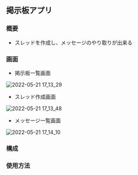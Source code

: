 ## 掲示板アプリ

### 概要

- スレッドを作成し、メッセージのやり取りが出来る

### 画面

- 掲示板一覧画面

![2022-05-21 17_13_29](https://user-images.githubusercontent.com/76608722/169642710-de60f8f5-64d2-4a86-9842-b275864376f7.png)

- スレッド作成画面

![2022-05-21 17_13_48](https://user-images.githubusercontent.com/76608722/169642715-0576e392-97d9-4471-8c00-501a1a181408.png)

- メッセージ一覧画面

![2022-05-21 17_14_10](https://user-images.githubusercontent.com/76608722/169642723-2a581dfe-a465-4a40-a520-5e2e8d48e4b5.png)

### 構成

### 使用方法
